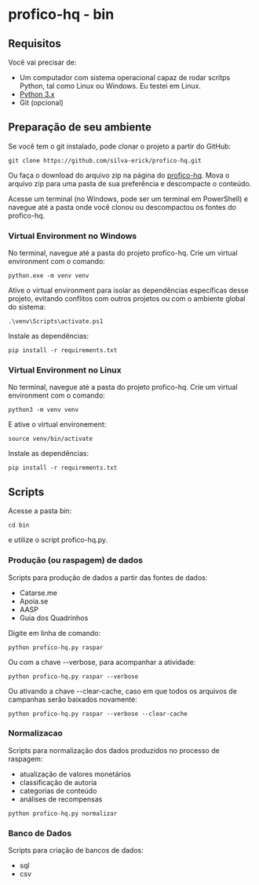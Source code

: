# profico-hq - bin

## Requisitos

Você vai precisar de:
- Um computador com sistema operacional capaz de rodar scritps Python, tal como Linux ou Windows. Eu testei
em Linux.
- [Python 3.x](https://www.python.org/downloads/)
- Git (opcional)

## Preparação de seu ambiente

Se você tem o git instalado, pode clonar o projeto a partir do GitHub:

```
git clone https://github.com/silva-erick/profico-hq.git
```

Ou faça o download do arquivo zip na página do [profico-hq](https://github.com/silva-erick/profico-hq).
Mova o arquivo zip para uma pasta de sua preferência e descompacte o conteúdo.

Acesse um terminal (no Windows, pode ser um terminal em PowerShell) e navegue até a pasta onde você clonou ou descompactou
os fontes do profico-hq.

### Virtual Environment no Windows

No terminal, navegue até a pasta do projeto profico-hq. Crie um virtual environment com o comando:

```
python.exe -m venv venv
```

Ative o virtual environment para isolar as dependências específicas
desse projeto, evitando conflitos com outros projetos ou com o ambiente global do sistema:

```
.\venv\Scripts\activate.ps1
```

Instale as dependências:

```
pip install -r requirements.txt
```

### Virtual Environment no Linux

No terminal, navegue até a pasta do projeto profico-hq. Crie um virtual environment com o comando:

```
python3 -m venv venv
```

E ative o virtual environement:

```
source venv/bin/activate
```

Instale as dependências:

```
pip install -r requirements.txt
```

## Scripts

Acesse a pasta bin:

```
cd bin
```

e utilize o script profico-hq.py.

### Produção (ou raspagem) de dados

Scripts para produção de dados a partir das fontes de dados:
- Catarse.me
- Apoia.se
- AASP
- Guia dos Quadrinhos

Digite em linha de comando:
```
python profico-hq.py raspar
```

Ou com a chave --verbose, para acompanhar a atividade:
```
python profico-hq.py raspar --verbose
```
Ou ativando a chave --clear-cache, caso em que todos os arquivos de campanhas serão baixados novamente:
```
python profico-hq.py raspar --verbose --clear-cache
```


### Normalizacao

Scripts para normalização dos dados produzidos no processo de raspagem:
- atualização de valores monetários
- classificação de autoria
- categorias de conteúdo
- análises de recompensas

```
python profico-hq.py normalizar
```


### Banco de Dados

Scripts para criação de bancos de dados:
- sql
- csv